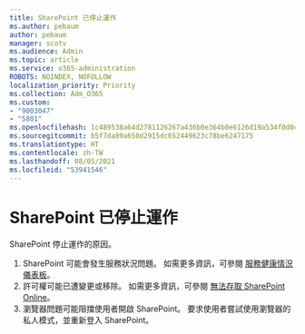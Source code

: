 ```yaml
---
title: SharePoint 已停止運作
ms.author: pebaum
author: pebaum
manager: scotv
ms.audience: Admin
ms.topic: article
ms.service: o365-administration
ROBOTS: NOINDEX, NOFOLLOW
localization_priority: Priority
ms.collection: Adm_O365
ms.custom:
- "9003047"
- "5801"
ms.openlocfilehash: 1c489538a64d2781126267a436b0e364b0e6126d19a534f0d04c69d5a3ec341f
ms.sourcegitcommit: b5f7da89a650d2915dc652449623c78be6247175
ms.translationtype: HT
ms.contentlocale: zh-TW
ms.lasthandoff: 08/05/2021
ms.locfileid: "53941546"
---
```

# <a name="sharepoint-is-no-longer-working"></a>SharePoint 已停止運作

SharePoint 停止運作的原因。

1. SharePoint 可能會發生服務狀況問題。 如需更多資訊，可參閱 [服務健康情況儀表板](https://admin.microsoft.com/AdminPortal/Home#/servicehealth)。
2. 許可權可能已遭變更或移除。 如需更多資訊，可參閱 [無法存取 SharePoint Online](https://docs.microsoft.com/sharepoint/troubleshoot/sharing-and-permissions/sharepoint-online-inaccessible)。
3. 瀏覽器問題可能阻擋使用者開啟 SharePoint。 要求使用者嘗試使用瀏覽器的私人模式，並重新登入 SharePoint。